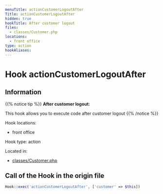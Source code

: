 ```yaml
---
menuTitle: actionCustomerLogoutAfter
Title: actionCustomerLogoutAfter
hidden: true
hookTitle: After customer logout
files:
  - classes/Customer.php
locations:
  - front office
type: action
hookAliases:
---
```


# Hook actionCustomerLogoutAfter

## Information

{{% notice tip %}}
**After customer logout:** 

This hook allows you to execute code after customer logout
{{% /notice %}}

Hook locations: 
  - front office

Hook type: action

Located in: 
  - [classes/Customer.php](https://github.com/PrestaShop/PrestaShop/blob/8.0.x/classes/Customer.php)

## Call of the Hook in the origin file

```php
Hook::exec('actionCustomerLogoutAfter', ['customer' => $this])
```